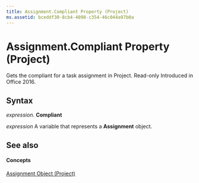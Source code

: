 ```yaml
---
title: Assignment.Compliant Property (Project)
ms.assetid: bceddf30-8cb4-4098-c354-46c044a97b0a
---
```



# Assignment.Compliant Property (Project)

Gets the compliant for a task assignment in Project. Read-only Introduced in Office 2016.


## Syntax

 _expression_. **Compliant**

 _expression_ A variable that represents a **Assignment** object.


## See also


#### Concepts


[Assignment Object (Project)](assignment-object-project.md)

